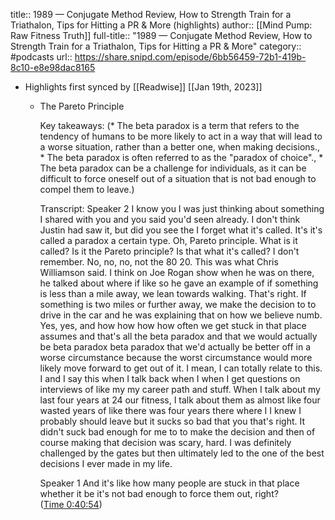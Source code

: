 title:: 1989 —  Conjugate Method Review, How to Strength Train for a Triathalon, Tips for Hitting a PR & More (highlights)
author:: [[Mind Pump: Raw Fitness Truth]]
full-title:: "1989 —  Conjugate Method Review, How to Strength Train for a Triathalon, Tips for Hitting a PR & More"
category:: #podcasts
url:: https://share.snipd.com/episode/6bb56459-72b1-419b-8c10-e8e98dac8165

- Highlights first synced by [[Readwise]] [[Jan 19th, 2023]]
	- The Pareto Principle
	  
	  Key takeaways:
	  (* The beta paradox is a term that refers to the tendency of humans to be more likely to act in a way that will lead to a worse situation, rather than a better one, when making decisions., * The beta paradox is often referred to as the "paradox of choice"., * The beta paradox can be a challenge for individuals, as it can be difficult to force oneself out of a situation that is not bad enough to compel them to leave.)
	  
	  Transcript:
	  Speaker 2
	  I know you I was just thinking about something I shared with you and you said you'd seen already. I don't think Justin had saw it, but did you see the I forget what it's called. It's it's called a paradox a certain type. Oh, Pareto principle. What is it called? Is it the Pareto principle? Is that what it's called? I don't remember. No, no, no, not the 80 20. This was what Chris Williamson said. I think on Joe Rogan show when he was on there, he talked about where if like so he gave an example of if something is less than a mile away, we lean towards walking. That's right. If something is two miles or further away, we make the decision to to drive in the car and he was explaining that on how we believe numb. Yes, yes, and how how how how often we get stuck in that place assumes and that's all the beta paradox and that we would actually be beta paradox beta paradox that we'd actually be better off in a worse circumstance because the worst circumstance would more likely move forward to get out of it. I mean, I can totally relate to this. I and I say this when I talk back when I when I get questions on interviews of like my my career path and stuff. When I talk about my last four years at 24 our fitness, I talk about them as almost like four wasted years of like there was four years there where I I knew I probably should leave but it sucks so bad that you that's right. It didn't suck bad enough for me to to make the decision and then of course making that decision was scary, hard. I was definitely challenged by the gates but then ultimately led to the one of the best decisions I ever made in my life.
	  
	  Speaker 1
	  And it's like how many people are stuck in that place whether it be it's not bad enough to force them out, right? ([Time 0:40:54](https://share.snipd.com/snip/593167b4-2914-4dbf-8f3e-0aa5b58be692))
